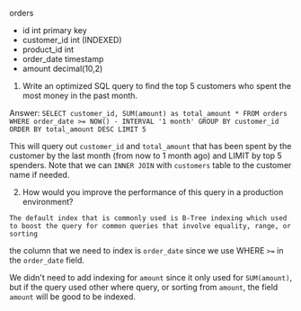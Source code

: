 orders
- id int primary key
- customer_id int (INDEXED)
- product_id int
- order_date timestamp
- amount decimal(10,2)


1) Write an optimized SQL query to find the top 5 customers who spent the most money in the past month.

Answer: `SELECT customer_id, SUM(amount) as total_amount * FROM orders WHERE order_date >= NOW() - INTERVAL '1 month' GROUP BY customer_id ORDER BY total_amount DESC LIMIT 5`

This will query out `customer_id` and `total_amount` that has been spent by the customer by the last month (from now to 1 month ago) and LIMIT by top 5 spenders. Note that we can `INNER JOIN` with `customers` table to the customer name if needed.


2) How would you improve the performance of this query in a production environment?

`The default index that is commonly used is B-Tree indexing which used to boost the query for common queries that involve equality, range, or sorting`

the column that we need to index is `order_date` since we use WHERE `>=` in the `order_date` field.

We didn't need to add indexing for `amount` since it only used for `SUM(amount)`, but if the query used other where query, or sorting from `amount`, the field `amount` will be good to be indexed.
